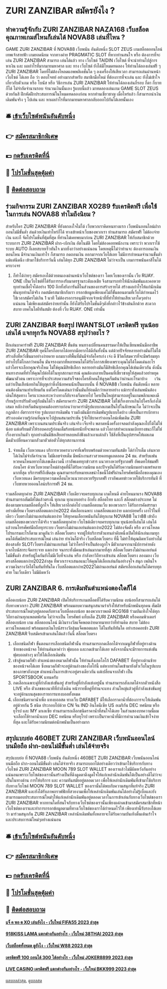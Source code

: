 # ZURI ZANZIBAR สมัครยังไง ?
## ทำความรู้จักกับ ZURI ZANZIBAR NAZA168 เว็บสล็อตคุณภาพเกมส์ไหนก็เล่นได้ NOVA88 เล่นที่ไหน ?
GAME ZURI ZANZIBAR ที่ NOVA88 เว็บพนัน อันดับหนึ่ง SLOT ZEUS เกมสล็อตออนไลน์ เทพเจ้าสายฟ้า เกมยอดนิยม จากทางค่าย PRAGMATIC SLOT ที่หากท่านสนใจ หรือ ต้องการที่จะเล่น ZURI ZANZIBAR สามารถ เล่นได้แล้ว ทาง เว็บไซต์ TAIDIN เว็บไซต์ ที่จะนำท่านไปสู่การหาเงิน และ ผลกำไรที่มากมายมหาศาล และ ทาง เว็บไซต์ ยังได้มีโหมดทดลอง ให้ท่านได้ลองเล่นฟรี ๆ ZURI ZANZIBAR โดยที่ไม่ต้องโหลดแอพพลิเคชั่นใด ๆ ลงเครื่องให้เสียเวลา สามารถเล่นผ่านหน้า เว็บไซต์ ได้เลย ถือ ว่า ตอบโจทย์ อย่างมากสำหรับ สมาชิกมือใหม่ ที่ต้องการที่จะเล่น และ ยังไม่เข้าใจเกี่ยวกับตัวเกม หรือ โบนัส หรือ วิธีการเล่น ZURI ZANZIBAR ให้ท่านได้ลองเล่นกี่รอบ กี่ตา กี่บาทก็ได้ ไม่จำกัดจำนานรอบ จำนวนเงินนั้นเอง รู้แบบนี้แล้ว มาทดลองเล่นเกม GAME SLOT ZEUS ด้วยกันสิ ฝึกหัดฝึกประสบการณ์ในโหมดทดลองก่อน หากท่านเชี่ยวชาญ เมื่อไหร่แล้ว ก็สามารถนำเงินเดิมพันจริง ๆ ไปเล่น และ หาผลกำไรที่มากมายมหาศาลกลับออกไปกันได้เลยนั้นเอง

## 🛎 [เข้าเว็บไซต์พนันอันดับหนึ่ง](https://bit.ly/3SdLNi2)
## 👉 [สมัครสมาชิกพิเศษ](https://bit.ly/3SdLNi2)
## 💵 [กดรับเครดิตที่นี่](https://bit.ly/3dyRKHj)
## 👑 [โปรโมชั่นสุดคุ้มค่า](https://bit.ly/3dyRKHj)
## 📱 [ติดต่อสอบถาม](https://bit.ly/3dyRKHj)

## ร่วมกิจกรรม ZURI ZANZIBAR XO289 รับเครดิตฟรี เพื่อใช้ในการเล่น NOVA88 ทำไมถึงนิยม ?
สำหรับใคร ZURI ZANZIBAR ที่ยังตกลงใจไม่ได้ เว็บพวกเราคิดหนทางแรก เว็บพนันออนไลน์ฝากถอนไม่มีขั้นต่ำ ล่นด้วยเงินเท่าไหร่ก็ได้ ทางเข้าหน้าเว็บของพวกเรา ท่านสามารถ สมัครฟรี ไม่ต้องจ่ายเงิน และก็ จัดโปรโมชั่นที่คุ้มที่สุด ที่ท่านไม่เคยพบมาก่อน ZURI ZANZIBAR ให้กับสมาชิกด้วย ระบบการ ZURI ZANZIBAR ฝาก-เบิกเงิน อัตโนมัติ โดยไม่ต้องคอยพนักงาน เพราะว่า พวกเราใช้ระบบ AUTO ก็เลยสบายเร็วทันใจ มากยิ่งกว่าอย่างแน่นอน โดยเหตุนี้ไม่ว่าท่านจะ ต้องการถอนเงิน ตอนไหน มีจำนวนเงินเท่าไร ก็สามารถ กดถอนเงิน ออกมาจากเว็บได้เลย ไม่มีการกำหนดจำนวนขั้นต่ำแม้แต่นิดนึง เข้ามาใช้บริการวันนี้ เล่นได้ทุก ZURI ZANZIBAR ไม่ว่าจะเป็น เกมการพนันคาสิโนได้ครบวงจร
1. ก็ทำได้ง่ายๆ สมัครเองได้ด้วยตนเองผ่านหน้าเว็บไซต์ของเรา โดยเว็บของเรานั้น เว็บ RUAY. ONE เป็นเว็บไซต์ที่ได้รับการรองรับมาตรฐานระดับเอเชีย จึงสามารถทำให้นักเดิมพันและคอหวยทุกท่านเชื่อใจได้อย่าง 100 อีกทั้งยังการันตีในส่วนของการสร้างรายได้ สร้างผลกำไรให้แก่นักเดิมพันทุกท่านได้จริง กดสมัครสมาชิกกับเรา กรอกข้อมูลเพียงแค่ไม่กี่ขั้นตอนตามที่เว็บได้กำหนดไว้ ใช้เวลาสมัครไม่เกิน 1 นาที ไม่ต้องรอการอนุมัติจากเจ้าหน้าที่ที่ทำให้ท่านเสียเวลาใดๆอย่างแน่นอน ไม่เพียงแต่สมัครง่ายเท่านั้น ก็ยังได้รับโปรโมชั่นดีๆดังที่กล่าวไว้ข้างต้นอีกด้วย สะดวกสบาย เทคโนโลยีทันสมัย ต้องที่ เว็บ RUAY. ONE เท่านั้น

## ZURI ZANZIBAR ข้อสรุป IWANTSLOT เครดิตฟรี ทุนน้อยเล่นได้ แจกทุกวัน NOVA88 สรุปว่าอะไร ?
ฝึกเล่นบาคาร่าฟรี ZURI ZANZIBAR ขั้นต้น หนทางเปลี่ยนคนธรรมดาให้เป็นเซียนพนันมืออาชีพ ZURI ZANZIBAR ยุคนี้ใครก็อยากได้อยากมีอยากได้ดีกันทั้งนั้น แต่ด้วยปัจจัยหลายอย่างมันก็ไม่ได้สร้างสิ่งที่หวังขึ้นมาอย่างง่ายดาย แถมบางทีพื้นที่มันมีจำกัดใครเก่ง เจ๋ง ดี ชีวิตก็สมควรที่จะมีพร้อมทุกอย่างไปได้ไกลกว่าคนอื่น มันจรองมากที่หลายคนไม่ได้รับโอกาสเพียงเพราะคุณไม่ได้โดดเด่นอะไร แล้วใครจะเลือกคุณจริงไหม ไม่ใช่คุณมีสิทธิเลือก หลายอย่างมันก็มีสิทธิเลือกคุณได้เช่นเดียวกัน ดังนั้นหนทางรอดที่ทำให้คุณไปต่อได้ในทุกสถานการณ์ คุณต้องกลายเป็นคนที่เชี่ยวชาญให้สุดแล้วอย่าหยุดพัฒนาตัวตน เพราะการที่จะประสบความสำเร็จของใครสักคนให้ดูจุดเริ่มต้นว่าผ่านอะไรมาบ้าง      เว้นแต่ว่าเป็นเสือน้อยกินใช้บุญเก่าซึ่งก็น้อยคนนักเป็นแบบนั้น ที่ NOVA88 เว็บพนัน อันดับหนึ่ง หลายคนต้องดิ้นรนเท่าเทียมกัน แต่ใครโดดเด่นกว่านั้นมันก็ย่อมดีกว่าหลายอย่าง แม้กระทั่งเล่นพนันต้องเดินให้สุดทาง ใครแวะหลงระหว่างทางก็ลับจางเริ่มหายไป ใครเป็นใหญ่สามารถอยู่ในเกมพลิกแพลงดีเรียนรู้การปรับตัวอยู่กับมันได้ไว สมัครบาคาร่า ZURI ZANZIBAR ไม่ใช่เรื่องยากเกินไปใครก็เก่งได้เสมอ หลักง่ายเริ่มต้นทุกคนต้องทราบก่อนว่าบาคาร่ามีรูปแบบกลเกมเป็นไปในลักษณะใด ไม่ว่าจะเป็นกฎกติกา อัตราการจ่าย รูปแบบการเดิมพัน รวมถึงมันมีการเดิมพันรูปแบบใดบ้าง เพื่อเป็นการเบิกทางสร้างองค์ความรู้ก่อนที่คุณจะไปสู่บนสนามประชัน รู้จักใช้บาคาร่าออนไลน์เพิ่มเติม ZURI ZANZIBAR เพราะบนสนามประชันจริง เล่นจริง เจ็บจริง พลาดหนึ่งครั้งอาจลดกำลังคุณลงไปได้ไม่ใช่น้อย แต่เตรียมตัวให้รอบคอบรู้ก่อนเต็มร้อยน้อยนักที่จะพลาด แล้วโอกาสทำคะแนนเบิกทางชนะก็ไม่ใช่เรื่องยากเกินตัว ทุกอย่างมันมีข้อเสียอย่าหลบหลังฟังแล้วเอาแต่กลัว ใช้สิ่งที่เป็นอุปสรรคให้ผลเกมมืดมัวเปลี่ยนความกลัวมาตัวต่อตัวได้ทุกสถานการณ์
1. จ่ายเต็ม เว็บหวยแดง บริการหวยครบวงจรที่เพรียบพร้อมด้วยความทันสมัย ​​ได้กำไรเต็ม เล่นหวยได้เงินไม่จำกัดจำนวน ไม่มีเลขจ่ายเต็ม มีพนักงานสาวสวยคอยดูแลตลอด 24 ชม. สำหรับแฟนหวยคนไหนอยากได้เลขเด็ดงวดนี้ เราอัพเดททุกข่าวสาร แนวทางหวยรัฐบาลฟรี อัพเดทให้ชมฟรีก่อนใคร ด้วยเว็บหวยมาใหม่ล่าสุดที่นี่ได้รับความนิยม และปัจจุบันได้รับความนิยมอย่างแพร่หลายมากที่สุด บริการฟรีถึงขีดสุด คุณสามารถรับหมายเลขนำโชคนี้ได้ฟรีผ่านโทรศัพท์มือถือของคุณเอง เว็บหวยแดง มีครบทุกความเคลื่อนไหวแนวทางหวยรัฐบาลฟรี เราอัพเดทข่าวหวยใช้บริการทันที ที่เว็บขายหวยออนไลน์บริการฟรี 24 ชม.

รวมสล็อตทุกค่าย ZURI ZANZIBAR เว็บเดียวจบครบทุกเกม เกมไหนดี ค่ายไหนมาแรง NOVA88 ท่านสามารถสัมผัสได้แล้วตรงนี้ ทุกเกม ทุกแบบอย่าง อีกทั้ง สล็อตไทย และก็ สล็อตต่างประเทศ ไม่ต้องตามหาเกมสล็อตที่ถูกใจ ให้เสียเวลาอีกต่อไป เกมสล็อตบนเว็บ ของพวกเรา ได้รับการคัดสรรมาอย่างดีเยี่ยม เว็บตรงสล็อตแตกง่าย2022 คัดเลือกเฉพาะ เกมสล็อตแตกง่าย แตกบ่อยครั้ง เอาไว้ในที่เดียว เว็บตรงไม่ผ่านเอเย่นต์แตกง่าย ให้ทุกคนเลือกพนันกันได้ทุกเกม NOVA88 โนว่า88 เข้าถึงเกมสล็อตของพวกเราได้จริง รวมสล็อตทุกค่าย เว็บไซต์เดียวจบครบทุกเกม ทุนน้อยก็เล่นได้ เล่นได้แล้วบนโทรศัพท์มือถือทุกระบบ เว็บตรงไม่ผ่านเอเย่นต์แตกง่าย2022 ไม่ต้องจัดตั้ง หรือ ดาวน์โหลดโปรแกรมอะไรก็ตาม
มาดูกันว่า สล็อตเว็บตรง จากผู้ให้บริการตัวแทนลำดับหนึ่งเปิดให้นักเล่นเกมทุกคนได้สัมผัสประสบการณ์ใหม่ เล่นง่าย ทำเงินได้จริง เว็บสล็อตเว็บตรง ที่นี้ ไม่ทำให้คุณผิดหวังอย่างไม่ต้องสงสัย SLOTเว็บตรงไม่ผ่านเอเย่นต์ ไม่ว่าใครก็จำเป็นต้องถูกใจ มีตัวเกมจากนานัปการค่ายดัง แจกโบนัสกระจัดกระจาย แตกง่าย จนกระทั่งมีคนเข้าเล่นมากมายที่สุก สล็อตเว็บตรงไม่ผ่านเอเย่นต์ไม่มีขั้นต่ำ สำหรับผู้ใดกันยังไม่มีเว็บที่จะเล่น หรือ กำลังหาวิถีทางเข้าเล่น สล็อตเว็บตรง ลองมอง เว็บตรงสล็อตแตกง่าย2022ล่าสุด ที่พวกเราจะเสนอแนะให้คุณได้เลือกเล่นกันอย่างจุใจ สนุก เพลินใจ ความเงินรางวัลได้ในทันทีทันใด เว็บสล็อตแตกง่าย2022ไม่ผ่านเอเย่นต์ สมัครเลือกเล่นกันได้ครบทุกค่าย ในเว็บเดียว ไม่มีผิดหวัง

## ZURI ZANZIBAR 6. การเดิมพันตำแหน่งตองใดก็ได้
สล็อตงบน้อย ZURI ZANZIBAR เปิดให้บริการเกมสล็อตที่ได้รับความนิยม งบน้อยก็สามารถเล่นได้ กับทางพวกเรา ZURI ZANZIBAR พร้อมมอบความสนุกสนานร่าเริงให้สำหรับนักพนันทุกคน สัมผัสประสบการณ์ใหม่ๆอยู่ตลอดกับทางเว็บสล็อตงบน้อย ของพวกเราพอดี RCG168 ร่วมบันเทิงใจได้ทุกวิถีทางผ่านทุกแพลตฟอร์ม ไม่ว่าจะเป็น โทรศัพท์ แท็บเล็ต ZURI ZANZIBAR หรือคอมพิวเตอร์ สล็อตงบน้อย เกม สล็อตออนไลน์ มีเงินรางวัลแจ็คพอตง่ายดายมายกว่าที่ท่านคิด สบาย ไม่ต้องดาวน์โหลดแอป พร้อมมอบเงินโบนัสรางวัลลุ้นแจ็คพอตแตก ได้ในทันทีทันใด อย่างรอคอยช้า ZURI ZANZIBAR รีบสมัครเข้ามาเล่นได้แล้ววันนี้ สล็อตเว็บตรง
1. เลือกชนิดกีฬา ขั้นตอนการเลือกชนิดกีฬานั้น ท่านสามารถกดเลือกได้จากเมนูกีฬาที่อยู่ทางด้านซ้ายของหน้าจอ ให้ท่านค้นหาคำว่า ฟุตบอล และกดเข้ามาได้เลย หลังจากนั้นจะมีรายการแข่งขันฟุตบอลต่างๆ มาให้ได้เลือกเดิมพัน
2. เข้าสู่หมวดกีฬา ตำแหน่งของหมวดกีฬานั้น ให้ท่านสังเกตโลโก้ DAFABET ที่อยู่ทางด้านซ้ายของหน้าจอได้เลย ซึ่งหมวดกีฬาจะอยู่ด้านล่างของโลโก้นี้ แต่หากท่านใดเข้ามายังตัวเว็บในรูปแบบของภาษาอังกฤษ ตำแหน่งในการเข้าจะอยู่ตรงเดียวกัน แต่เปลี่ยนจากกีฬา เป็น SPORTSBOOK แทนครับ
3. กดเลือกเฉพาะคู่ที่กำลังแข่งขันอยู่ สำหรับคู่ที่กำลังแข่งอยู่นั้น ท่านสามารถสังเกตได้จากตัวหนังสือ LIVE หรือ ตัวเลขของนาทีที่กำลังเดิน หน้ารายชื่อคู่ที่ท่านจะแทง ส่วนใหญ่แล้วคู่ที่กำลังแข่งขันอยู่ จะอยู่ด้านบนสุดของรายการแทงบอลทั้งหมด
4. เลือกชนิดราคาน้ำเพื่อ แทงบอลสด ทางเว็บ DAFABET มีให้เลือกราคาน้ำที่ต้องการจะให้เดิมพันอยู่ด้วยกัน 5 ชนิด ประกอบไปด้วย CN จีน IND อินโดนีเซีย US อเมริกัน DEC ทศนิยม หรือยุโรป และ MY มาเลเซีย ท่านสามารถเลือกชนิดราคาน้ำที่สนใจได้เลย ในส่วนของบทความนี้ผมจะเลือกใช้ราคาน้ำแบบ DEC ทศนิยม หรือยุโรป เพราะเป็นราคาน้ำที่มีการคำนวณเงินเข้าใจง่ายที่สุด และได้รับความนิยมต่อนักพนันเป็นอย่างมาก

## สรุปแบบย่อ 460BET ZURI ZANZIBAR เว็บพนันออนไลน์ บนมือถือ ฝาก-ถอนไม่มีขั้นต่ำ เล่นได้จ่ายจริง
สรุปแบบย่อ ที่ NOVA88 เว็บพนัน อันดับหนึ่ง 460BET ZURI ZANZIBAR เว็บพนันออนไลน์ บนมือถือ ฝาก-ถอนไม่มีขั้นต่ำ เล่นได้จ่ายจริง สามารถบอกได้อย่างเดียวว่าเข้ามาใช้บริการกับทางเว็บไซต์ ZURI ZANZIBAR MOON 789 SLOT WALLET ของเราแล้วไม่มีผิดหวังกันอย่างแน่นอนเพราะเว็บไซต์ของเรานั้นสร้างเป็นที่ดึงดูดตาดึงดูดใจให้แก่เหล่านักเดิมพันได้เป็นอย่างดีไม่ว่าจะเป็นในทางด้าน การให้บริการ และ ความทันสมัยอยู่ตลอดเวลา เพื่อให้เหล่านักเดิมพันที่เข้ามาใช้บริการกับทางเว็บไซต์ MOON 789 SLOT WALLET ของเรานั้นได้พบกับความสนุกที่แท้จริง ZURI ZANZIBAR และยังได้รับภาพกราฟฟิกที่สวยงามเพื่อให้เหล่านักเดิมพันเล่นได้อย่างไม่รู้เบื่อและยังสามารถมอบประสบการณ์ใหม่ๆให้แก่เหล่านักเดิมพันอยู่ตลอดเวลาในการเข้าเล่นกับทางเว็บไซต์ของเรา ZURI ZANZIBAR หากทานใดที่สนใจกับทางเว็บไซต์ของเรานั้นเพียงแค่กดเข้ามาสมัครสมาชิกที่หน้าเว็บไซต์ของเราและทำการกรอกข้อมูลตามที่ทางเว็บไซต์ของเราได้กำหนดไว้ให้ เพียงเท่านี้รับรองได้เลยว่า มาร่วมสนุกกัน ZURI ZANZIBAR เหล่านักเดิมพันทั้งหลายจะได้รับความบันเทิงตื่นเต้นเร้าใจและประสบการณ์ใหม่ๆอย่างแน่นอน

## 🛎 [เข้าเว็บไซต์พนันอันดับหนึ่ง](https://bit.ly/3SdLNi2)
## 👉 [สมัครสมาชิกพิเศษ](https://bit.ly/3SdLNi2)
## 💵 [กดรับเครดิตที่นี่](https://bit.ly/3dyRKHj)
## 👑 [โปรโมชั่นสุดคุ้มค่า](https://bit.ly/3dyRKHj)
## 📱 [ติดต่อสอบถาม](https://bit.ly/3dyRKHj)

#### [แจ็ ค พอ ต XO เล่นยังไง - เว็บใหม่ FIFA55 2023 ล่าสุด](https://atom.io/themes/แจ็%20ค%20พอ%20ต%20xo%20เล่นยังไง%20-%20เว็บใหม่%20fifa55%202023%20ล่าสุด)
#### [918KISS LAMA แตกต่างกันอย่างไร - เว็บใหม่ 38THAI 2023 ล่าสุด](https://atom.io/themes/918kiss%20lama%20แตกต่างกันอย่างไร%20-%20เว็บใหม่%2038thai%202023%20ล่าสุด)
#### [เว็บสล็อตทั้งหมด ดูยังไง - เว็บใหม่ W88 2023 ล่าสุด](https://atom.io/themes/เว็บสล็อตทั้งหมด%20ดูยังไง%20-%20เว็บใหม่%20w88%202023%20ล่าสุด)
#### [เครดิตฟรี 100 ถอนได้ 300 ได้อย่างไร - เว็บใหม่ JOKER8899 2023 ล่าสุด](https://atom.io/themes/เครดิตฟรี%20100%20ถอนได้%20300%20ได้อย่างไร%20-%20เว็บใหม่%20joker8899%202023%20ล่าสุด)
#### [LIVE CASINO เครดิตฟรี แตกต่างกันอย่างไร - เว็บใหม่ BKK999 2023 ล่าสุด](https://atom.io/themes/live%20casino%20เครดิตฟรี%20แตกต่างกันอย่างไร%20-%20เว็บใหม่%20bkk999%202023%20ล่าสุด)

[ผลบอลล่าสุด](https://siamsport.tv "ผลบอลล่าสุด"), [ดูบอลสด](https://siamsport.tv/ดูบอลสด "ดูบอลสด")